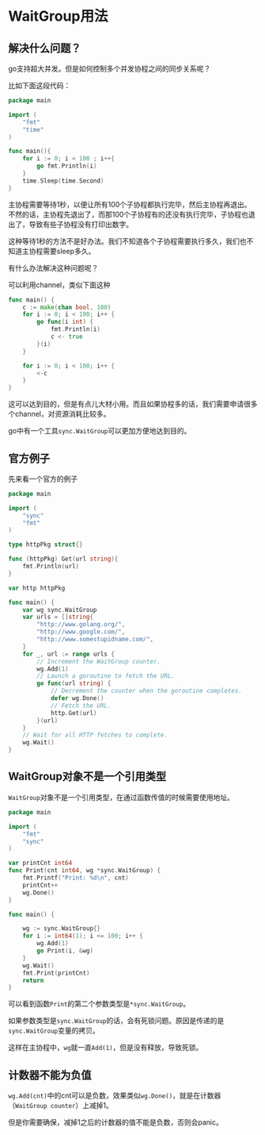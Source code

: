 # WaitGroup用法

## 解决什么问题？

go支持超大并发。但是如何控制多个并发协程之间的同步关系呢？

比如下面这段代码：

```go
package main

import (
    "fmt"
    "time"
)

func main(){
    for i := 0; i < 100 ; i++{
        go fmt.Println(i)
    }
    time.Sleep(time.Second)
}
```

主协程需要等待1秒，以便让所有100个子协程都执行完毕，然后主协程再退出。不然的话，主协程先退出了，而那100个子协程有的还没有执行完毕，子协程也退出了，导致有些子协程没有打印出数字。

这种等待1秒的方法不是好办法。我们不知道各个子协程需要执行多久，我们也不知道主协程需要sleep多久。

有什么办法解决这种问题呢？

可以利用channel，类似下面这种

```go
func main() {
    c := make(chan bool, 100)
    for i := 0; i < 100; i++ {
        go func(i int) {
            fmt.Println(i)
            c <- true
        }(i)
    }

    for i := 0; i < 100; i++ {
        <-c
    }
}
```

这可以达到目的，但是有点儿大材小用。而且如果协程多的话，我们需要申请很多个channel，对资源消耗比较多。

go中有一个工具`sync.WaitGroup`可以更加方便地达到目的。

## 官方例子

先来看一个官方的例子

```go
package main

import (
	"sync"
	"fmt"
)

type httpPkg struct{}

func (httpPkg) Get(url string){
	fmt.Println(url)
}

var http httpPkg

func main() {
	var wg sync.WaitGroup
	var urls = []string{
		"http://www.golang.org/",
		"http://www.google.com/",
		"http://www.somestupidname.com/",
	}
	for _, url := range urls {
		// Increment the WaitGroup counter.
		wg.Add(1)
		// Launch a goroutine to fetch the URL.
		go func(url string) {
			// Decrement the counter when the goroutine completes.
			defer wg.Done()
			// Fetch the URL.
			http.Get(url)
		}(url)
	}
	// Wait for all HTTP fetches to complete.
	wg.Wait()
}
```

## WaitGroup对象不是一个引用类型

`WaitGroup`对象不是一个引用类型，在通过函数传值的时候需要使用地址。

```go
package main

import (
	"fmt"
	"sync"
)

var printCnt int64
func Print(cnt int64, wg *sync.WaitGroup) {
	fmt.Printf("Print: %d\n", cnt)
	printCnt++
	wg.Done()
}

func main() {

	wg := sync.WaitGroup{}
	for i := int64(1); i <= 100; i++ {
		wg.Add(1)
		go Print(i, &wg)
	}
	wg.Wait()
	fmt.Print(printCnt)
	return
}
```

可以看到函数`Print`的第二个参数类型是`*sync.WaitGroup`。

如果参数类型是`sync.WaitGroup`的话，会有死锁问题。原因是传递的是`sync.WaitGroup`变量的拷贝。

这样在主协程中，`wg`就一直`Add(1)`，但是没有释放，导致死锁。

## 计数器不能为负值

`wg.Add(cnt)`中的cnt可以是负数，效果类似`wg.Done()`，就是在计数器（`WaitGroup counter`）上减掉1。

但是你需要确保，减掉1之后的计数器的值不能是负数，否则会panic。
